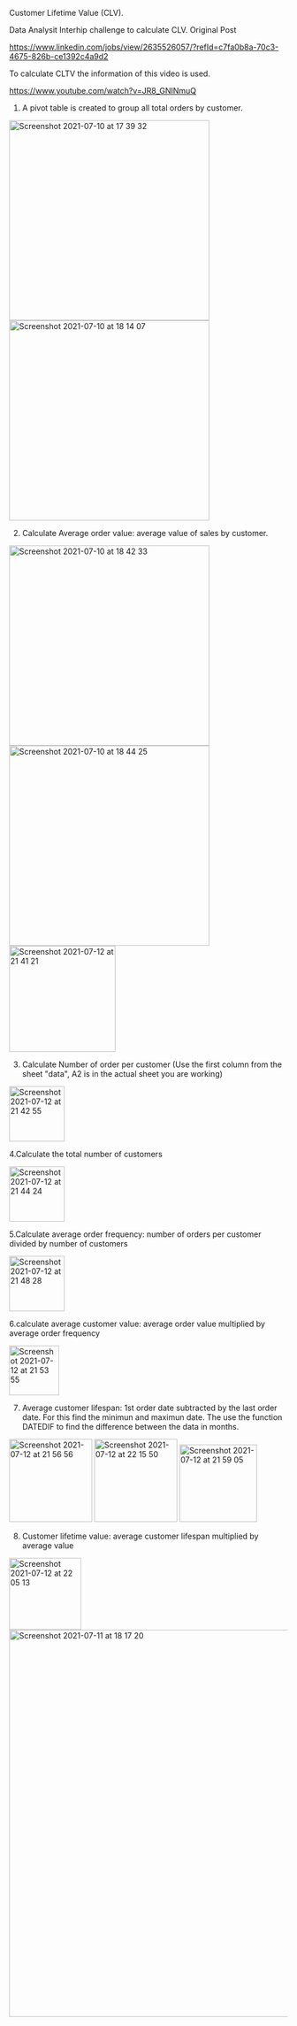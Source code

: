 Customer Lifetime Value (CLV). 

Data Analysit Interhip challenge to calculate  CLV. Original Post 

https://www.linkedin.com/jobs/view/2635526057/?refId=c7fa0b8a-70c3-4675-826b-ce1392c4a9d2

To calculate CLTV the information of this video is used. 

https://www.youtube.com/watch?v=JR8_GNINmuQ


1. A pivot table is created to group all total orders by customer. 

<img width="362" alt="Screenshot 2021-07-10 at 17 39 32" src="https://user-images.githubusercontent.com/87210577/125171134-7d6e4280-e1aa-11eb-8396-b5c2777fb332.png">


<img width="362" alt="Screenshot 2021-07-10 at 18 14 07" src="https://user-images.githubusercontent.com/87210577/125171168-a8589680-e1aa-11eb-87f3-96300678141a.png">

2. Calculate Average order value: average value of sales by customer.

<img width="362" alt="Screenshot 2021-07-10 at 18 42 33" src="https://user-images.githubusercontent.com/87210577/125171895-9f69c400-e1ae-11eb-9042-75c8bdea8267.png">

<img width="362" alt="Screenshot 2021-07-10 at 18 44 25" src="https://user-images.githubusercontent.com/87210577/125171956-e0fa6f00-e1ae-11eb-8bb9-80fba3e86028.png">

<img width="192" alt="Screenshot 2021-07-12 at 21 41 21" src="https://user-images.githubusercontent.com/87210577/125353051-f5c73600-e359-11eb-9ada-cad278bb1ba8.png">

3. Calculate Number of order per customer (Use the first column from the sheet "data", A2 is in the actual sheet you are working)

<img width="100" alt="Screenshot 2021-07-12 at 21 42 55" src="https://user-images.githubusercontent.com/87210577/125353215-28712e80-e35a-11eb-9c83-e0bbd3f44aee.png">

4.Calculate the total number of customers 

<img width="100" alt="Screenshot 2021-07-12 at 21 44 24" src="https://user-images.githubusercontent.com/87210577/125353347-58203680-e35a-11eb-9a50-8facdc79e840.png">


5.Calculate average order frequency: number of orders per customer divided by number of customers

<img width="100" alt="Screenshot 2021-07-12 at 21 48 28" src="https://user-images.githubusercontent.com/87210577/125353819-f3b1a700-e35a-11eb-8582-2ff6a880075a.png">


6.calculate average customer value: average order value multiplied by average order frequency

<img width="90" alt="Screenshot 2021-07-12 at 21 53 55" src="https://user-images.githubusercontent.com/87210577/125354440-b863a800-e35b-11eb-9af0-c5572761b2ae.png">


7. Average customer lifespan: 1st order date subtracted by the last order date. For this find the minimun and maximun date. The use the function DATEDIF to find the difference between the data in months. 

<img width="150" alt="Screenshot 2021-07-12 at 21 56 56" src="https://user-images.githubusercontent.com/87210577/125354768-185a4e80-e35c-11eb-9f0c-d37a7d5dbc8f.png">

<img width="150" alt="Screenshot 2021-07-12 at 22 15 50" src="https://user-images.githubusercontent.com/87210577/125356904-c666f800-e35e-11eb-8225-44e3aaeff4e0.png">


<img width="140" alt="Screenshot 2021-07-12 at 21 59 05" src="https://user-images.githubusercontent.com/87210577/125355034-6b340600-e35c-11eb-8891-65350bbec8e5.png">

8. Customer lifetime value: average customer lifespan multiplied by average value

<img width="130" alt="Screenshot 2021-07-12 at 22 05 13" src="https://user-images.githubusercontent.com/87210577/125355729-44c29a80-e35d-11eb-8a8f-9d5625c98273.png">


<img width="700" alt="Screenshot 2021-07-11 at 18 17 20" src="https://user-images.githubusercontent.com/87210577/125355819-628fff80-e35d-11eb-8c64-917876ba6864.png">


